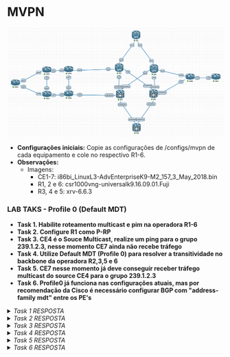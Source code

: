 <h1>MVPN</h1>

   ![igp](/Imagens/mvpn.png)

- **Configurações iniciais:** Copie as configurações de /configs/mvpn de cada equipamento e cole no respectivo R1-6.
- **Observações:**
  - Imagens:
    - CE1-7: i86bi_LinuxL3-AdvEnterpriseK9-M2_157_3_May_2018.bin
    - R1, 2 e 6: csr1000vng-universalk9.16.09.01.Fuji
    - R3, 4 e 5: xrv-6.6.3

<h3>LAB TAKS - Profile 0 (Default MDT)</h3>

- **Task 1. Habilite roteamento multicast e pim na operadora R1-6**
- **Task 2. Configure R1 como P-RP**
- **Task 3. CE4 é o Souce Multicast, realize um ping para o grupo 239.1.2.3, nesse momento CE7 ainda não recebe tráfego**
- **Task 4. Utilize Default MDT (Profile 0) para resolver a transitividade no backbone da operadora R2,3,5 e 6**
- **Task 5. CE7 nesse momento já deve conseguir receber tráfego multicast do source CE4 para o grupo 239.1.2.3**
- **Task 6. Profile0 já funciona nas configurações atuais, mas por recomendação da Cisco é necessário configurar BGP com "address-family mdt" entre os PE's**

<details>
  <summary><i>Task 1 RESPOSTA</i></summary>
  <b>IOS XE</b>

    ip multicast-routing distributed
    interface Loopback0
     ip pim sparse-mode
    interface GigabitEthernet1
     ip pim sparse-mode

  <b>IOS XR</b>

    multicast-routing
     address-family ipv4
      interface all enable
     !
    !

  - **Explicação: P-PIM tem que estar habilitado em todas as interfaces de core.**

</details>

<details>
  <summary><i>Task 2 RESPOSTA</i></summary>
  <b>R1</b>

    ip pim bsr-candidate Loopback0 0
    ip pim rp-candidate Loopback0

  - **Explicação: P-PIM precisa ter um RP para propagação do grupo de Default MDT.**
  
</details>

<details>
  <summary><i>Task 3 RESPOSTA</i></summary>
  <b>CE4</b>
    
    CE4#ping 239.1.2.3 repeat 15
    Type escape sequence to abort.
    Sending 15, 100-byte ICMP Echos to 239.1.2.3, timeout is 2 seconds:
    Reply to request 0 from 172.16.255.5, 39 ms
    Reply to request 0 from 172.16.255.3, 45 ms

  - **Explicação: Nesse momento é possível ver que o CE7 ainda não responde, portanto ainda não recebe tráfego multicast para o grupo devido a tree não conseguir se formar pelo core da operadora.**
  
</details>

<details>
  <summary><i>Task 4 RESPOSTA</i></summary>
  <b>IOS XE - R1 e R6</b>
    
    vrf definition MVPN-CUST
     address-family ipv4
      mdt default 239.10.20.30

  <b>IOS XR - R3 e R5</b>
    
    multicast-routing
     vrf MVPN-CUST
      address-family ipv4
       mdt source Loopback0
       mdt default ipv4 239.10.20.30

  - **Explicação: Definição do grupo Default MDT, esse será responsável por formar tuneis GRE Multiponto, o trafego multicast do cliente será encapsulado nesses tuneis para alcançar membros do grupo atravez do core da operadora.**

</details>

<details>
  <summary><i>Task 5 RESPOSTA</i></summary>
  <b>CE4</b>
    
    CE4#ping 239.1.2.3 repeat 1 source lo0
    Type escape sequence to abort.
    Sending 1, 100-byte ICMP Echos to 239.1.2.3, timeout is 2 seconds:
    Packet sent with a source address of 172.16.255.4 
    Reply to request 0 from 172.16.255.3, 1 ms
    Reply to request 0 from 172.16.255.7, 4 ms
    Reply to request 0 from 172.16.255.7, 4 ms
    Reply to request 0 from 172.16.255.3, 1 ms
    Reply to request 0 from 172.16.255.5, 1 ms
    Reply to request 0 from 172.16.255.5, 1 ms

  - **Explicação: Nesse momento o trafego Multicast já estará sendo encapsulado em GRE pelo core da operadora para alcançar CE7, é possível visualizar nas imagens abaixo primeiramente a ida do pacote do ponto de vista do R6 vindo do R3(nesse momento o melhor caminho) o pacote está encapsulado em GRE onde a origem é 10.0.255.3 e o destino é o grupo Default MDT 239.10.20.30, dentro do tunel GRE o pacote IP orginal possui a origem 172.16.255.4 e destino 239.1.2.3. Outro ponto importante de se notar é que a volta do pacote ocorre em unicast como se trata de um ping, então o mesmo retorna pelo L3VPN é possível observar pela imposição de label da VPN que o R6 faz para entregar a R3 no meu caso o label 24013 corresponde ao prefixo vpnv4 172.16.255.4/32**

  <h3>Trafego indo para CE7</h3>
  
     ![request](/Imagens/profile0-R7-request.png)

  <h3>Trafego voltando para CE4</h3>

     ![reply](/Imagens/profile0-R7-reply.png)

</details>

<details>
  <summary><i>Task 6 RESPOSTA</i></summary>
  <b>IOS XE - R1 and R6</b>
    
    vrf definition MVPN-CUST
     address-family ipv4
      mdt default 239.10.20.30

  <b>IOS XR - R3 and R5</b>
    
    multicast-routing
     vrf MVPN-CUST
      address-family ipv4
       mdt source Loopback0
       mdt default ipv4 239.10.20.30

  - **Explicação: Definição do grupo Default MDT, esse será responsável por formar tuneis GRE Multiponto, o trafego multicast do cliente será encapsulado nesses tuneis para alcançar membros do grupo atravez do core da operadora.**

</details>